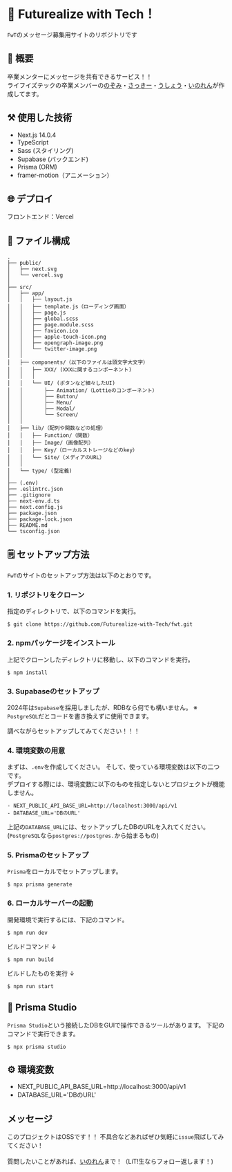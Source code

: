 # 🥰 Futurealize with Tech！
`FwT`のメッセージ募集用サイトのリポジトリです

## 🤩 概要
卒業メンターにメッセージを共有できるサービス！！
<br/>
ライフイズテックの卒業メンバーの[のぞみ](https://twitter.com/lit_n59)・[さっきー](https://twitter.com/am2525nyan)・[うしょう](https://twitter.com/usyou081)・[いのれん](https://twitter.com/inoren_lit)が作成してます。

## ⚒️ 使用した技術

- Next.js 14.0.4
- TypeScript
- Sass (スタイリング)
- Supabase (バックエンド)
- Prisma (ORM)
- framer-motion（アニメーション）

## 🌐 デプロイ
フロントエンド：Vercel

## 📁 ファイル構成
    .
    ├── public/
    │   ├── next.svg
    │   └── vercel.svg
    │
    ├── src/
    │   ├── app/
    │   │   ├── layout.js
    │   │   ├── template.js（ローディング画面）
    │   │   ├── page.js
    │   │   ├── global.scss
    │   │   ├── page.module.scss
    │   │   ├── favicon.ico
    │   │   ├── apple-touch-icon.png
    │   │   ├── opengraph-image.png
    │   │   └── twitter-image.png
    │   │
    │   ├── components/（以下のファイルは頭文字大文字）
    │   │   ├── XXX/ (XXXに関するコンポーネント)
    │   │   │
    │   │   └── UI/ (ボタンなど細々したUI)
    │   │       ├── Animation/（Lottieのコンポーネント）
    │   │       ├── Button/
    │   │       ├── Menu/
    │   │       ├── Modal/
    │   │       └── Screen/
    │   │
    │   ├── lib/（配列や関数などの処理）
    │   │   ├── Function/（関数）
    │   │   ├── Image/（画像配列）
    │   │   ├── Key/（ローカルストレージなどのkey）
    │   │   └── Site/（メディアのURL）
    │   │
    │   └── type/ (型定義)
    │
    ├── (.env)
    ├── .eslintrc.json
    ├── .gitignore
    ├── next-env.d.ts
    ├── next.config.js
    ├── package.json
    ├── package-lock.json
    ├── README.md
    └── tsconfig.json

## 🗒️ セットアップ方法
`FwT`のサイトのセットアップ方法は以下のとおりです。
### 1. リポジトリをクローン
指定のディレクトリで、以下のコマンドを実行。

    $ git clone https://github.com/Futurealize-with-Tech/fwt.git

### 2. npmパッケージをインストール
上記でクローンしたディレクトリに移動し、以下のコマンドを実行。

    $ npm install

### 3. Supabaseのセットアップ
2024年は`Supabase`を採用しましたが、RDBなら何でも構いません。
※ `PostgreSQL`だとコードを書き換えずに使用できます。

調べながらセットアップしてみてください！！！

### 4. 環境変数の用意
まずは、`.env`を作成してください。
そして、使っている環境変数は以下の二つです。
<br/>
デプロイする際には、環境変数に以下のものを指定しないとプロジェクトが機能しません。

```
- NEXT_PUBLIC_API_BASE_URL=http://localhost:3000/api/v1
- DATABASE_URL='DBのURL'
```
上記の`DATABASE_URL`には、セットアップしたDBのURLを入れてください。(`PostgreSQL`なら`postgres://postgres.`から始まるもの)

### 5. Prismaのセットアップ
`Prisma`をローカルでセットアップします。

    $ npx prisma generate

### 6. ローカルサーバーの起動
開発環境で実行するには、下記のコマンド。

    $ npm run dev

ビルドコマンド ↓

    $ npm run build

ビルドしたものを実行 ↓

    $ npm run start

## 🍕 Prisma Studio
`Prisma Studio`という接続したDBをGUIで操作できるツールがあります。
下記のコマンドで実行できます。

    $ npx prisma studio

## ⚙️ 環境変数
- NEXT_PUBLIC_API_BASE_URL=http://localhost:3000/api/v1
- DATABASE_URL='DBのURL'

## メッセージ
このプロジェクトはOSSです！！
不具合などあればぜひ気軽に`issue`飛ばしてみてください！
<br />
<br />
質問したいことがあれば、[いのれん](https://twitter.com/inoren_lit)まで！（LiT!生ならフォロー返します！)
